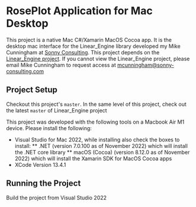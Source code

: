 ﻿# RosePlot Application for Mac Desktop
This project is a native Mac C#/Xamarin MacOS Cocoa app. It is the desktop mac interface for the Linear_Engine library developed my Mike Cunningham at [Sonny Consulting](https://www.sonny-consulting.com/).
This project depends on the [Linear_Engine project](https://github.com/mcunningham69/Linear_Engine/). If you cannot view the Linear_Engine project, please email Mike Cunningham to request access at mcunningham@sonny-consulting.com

## Project Setup
Checkout this project's `master`.
In the same level of this project, check out the latest `master` of Linear_Engine project

This project was developed with the following tools on a Macbook Air M1 device.
Please install the following:
* Visual Studio for Mac 2022, while installing also check the boxes to install:
** .NET (version 7.0.100 as of November 2022) which will install the .NET core library
** macOS (Cocoa) (version 8.12.0 as of November 2022) which will install the Xamarin SDK for MacOS Cocoa apps
* XCode Version 13.4.1

## Running the Project
Build the project from Visual Studio 2022